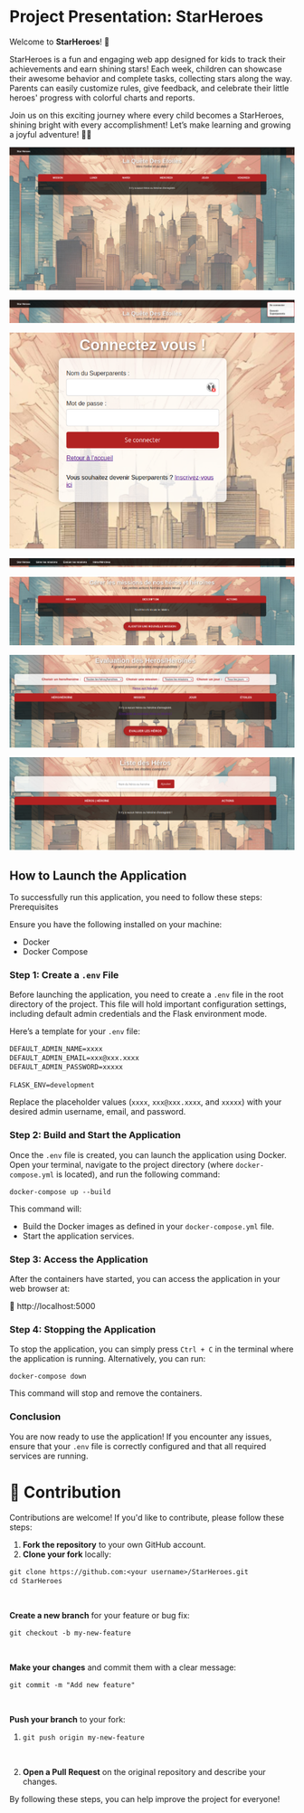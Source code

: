 # Project Presentation: StarHeroes

Welcome to **StarHeroes**! 🌟

StarHeroes is a fun and engaging web app designed for kids to track their achievements and earn shining stars! Each week, children can showcase their awesome behavior and complete tasks, collecting stars along the way. Parents can easily customize rules, give feedback, and celebrate their little heroes' progress with colorful charts and reports.

Join us on this exciting journey where every child becomes a StarHeroes, shining bright with every accomplishment! Let’s make learning and growing a joyful adventure! 🚀✨

![](./img/ce1.png)

![](./img/ce2.png)

![](./img/ce3.png)

![](./img/ce4.png)

![](./img/ce5.png)

![](./img/ce6.png)

![](./img/ce7.png)



## How to Launch the Application

To successfully run this application, you need to follow these steps:
Prerequisites

Ensure you have the following installed on your machine:

* Docker
* Docker Compose

### Step 1: Create a `.env` File

Before launching the application, you need to create a `.env` file in the root directory of the project. This file will hold important configuration settings, including default admin credentials and the Flask environment mode.

Here’s a template for your `.env` file:

```properties
DEFAULT_ADMIN_NAME=xxxx
DEFAULT_ADMIN_EMAIL=xxx@xxx.xxxx
DEFAULT_ADMIN_PASSWORD=xxxxx

FLASK_ENV=development
```

Replace the placeholder values (`xxxx`, `xxx@xxx.xxxx`, and `xxxxx`) with your desired admin username, email, and password.

### Step 2: Build and Start the Application

Once the `.env` file is created, you can launch the application using Docker. Open your terminal, navigate to the project directory (where `docker-compose.yml` is located), and run the following command:

```shell
docker-compose up --build
```

This command will:

- Build the Docker images as defined in your `docker-compose.yml` file.
- Start the application services.

### Step 3: Access the Application

After the containers have started, you can access the application in your web browser at:

:eyes: http://localhost:5000

### Step 4: Stopping the Application

To stop the application, you can simply press `Ctrl + C` in the terminal where the application is running. Alternatively, you can run:

```shell
docker-compose down
```

This command will stop and remove the containers.

### Conclusion

You are now ready to use the application! If you encounter any issues, ensure that your `.env` file is correctly configured and that all required services are running.

# 👊 Contribution



Contributions are welcome! If you'd like to contribute, please follow these steps:

1. **Fork the repository** to your own GitHub account.
2. **Clone your fork** locally:

```
git clone https://github.com:<your username>/StarHeroes.git
cd StarHeroes
```

​    

**Create a new branch** for your feature or bug fix:

```
git checkout -b my-new-feature
```

​    

**Make your changes** and commit them with a clear message:

```
git commit -m "Add new feature"
```

​    

**Push your branch** to your fork:

1. ```
   git push origin my-new-feature
   ```

   ​    

1. **Open a Pull Request** on the original repository and describe your changes.

By following these steps, you can help improve the project for everyone!
